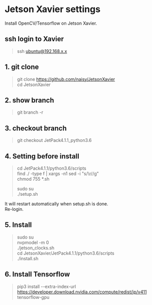# Jetson Xavier settings

Install OpenCV/Tensorflow on Jetson Xavier.

## ssh login to Xavier  
> ssh ubuntu@192.168.x.x  

## 1. git clone
> git clone https://github.com/naisy/JetsonXavier  
> cd JetsonXavier  

## 2. show branch
> git branch -r  

## 3. checkout branch
> git checkout JetPack4.1.1_python3.6  

## 4. Setting before install
> cd JetPack4.1.1/python3.6/scripts  
> find ./ -type f | xargs -n1 sed -i "s/\r//g"  
> chmod 755 *.sh  
>  
> sudo su  
> ./setup.sh  

It will restart automatically when setup.sh is done.  
Re-login.  

## 5. Install
> sudo su  
> nvpmodel -m 0  
> ./jetson_clocks.sh  
> cd JetsonXavier/JetPack4.1.1/python3.6/scripts  
> ./install.sh  

## 6. Install Tensorflow
> pip3 install --extra-index-url https://developer.download.nvidia.com/compute/redist/jp/v411 tensorflow-gpu  
